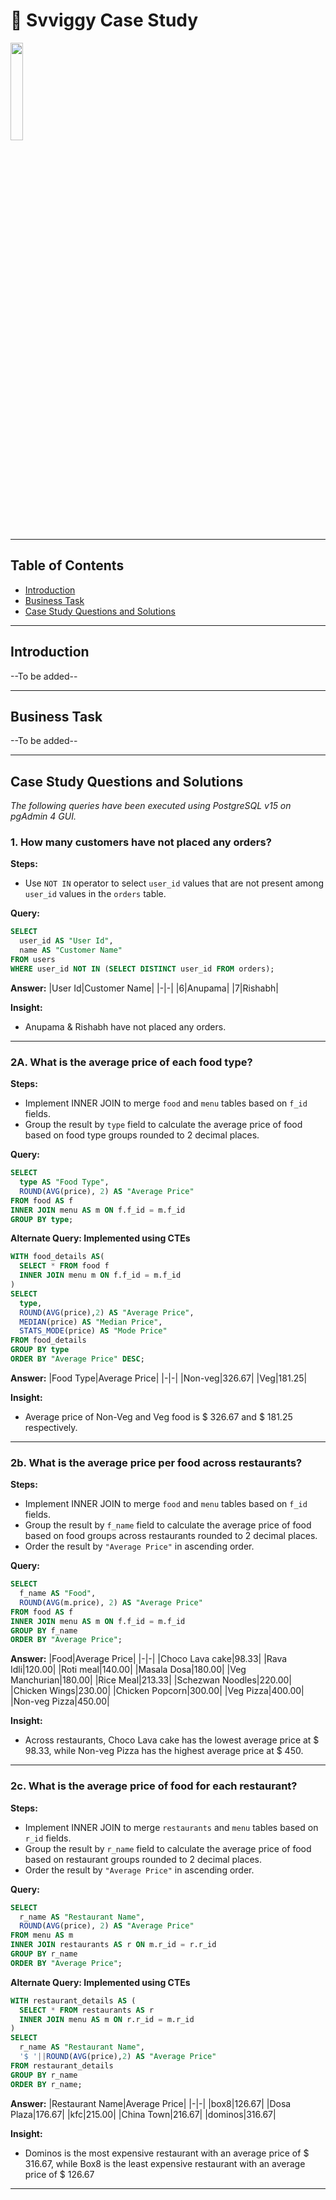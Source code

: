# 🥡 Svviggy Case Study
<img src="https://logolook.net/wp-content/uploads/2023/04/Swiggy-Emblem.png" width="20%" height="20%">

---

## Table of Contents
- [Introduction](#introduction)
- [Business Task](#business-task)
- [Case Study Questions and Solutions](#case-study-questions-and-solutions)

---

## Introduction

--To be added--

---

## Business Task

--To be added--

---

## Case Study Questions and Solutions
*The following queries have been executed using PostgreSQL v15 on pgAdmin 4 GUI.*

### 1. How many customers have not placed any orders?

**Steps:**
- Use `NOT IN` operator to select `user_id` values that are not present among `user_id` values in the `orders` table.

**Query:**
```sql
SELECT
  user_id AS "User Id",
  name AS "Customer Name"
FROM users
WHERE user_id NOT IN (SELECT DISTINCT user_id FROM orders);
```

**Answer:**
|User Id|Customer Name|
|-|-|
|6|Anupama|
|7|Rishabh|

**Insight:**
- Anupama & Rishabh have not placed any orders.

---

### 2A. What is the average price of each food type?

**Steps:**
- Implement INNER JOIN to merge `food` and `menu` tables based on `f_id` fields.
- Group the result by `type` field to calculate the average price of food based on food type groups rounded to 2 decimal places.

**Query:**
```sql
SELECT
  type AS "Food Type",
  ROUND(AVG(price), 2) AS "Average Price"
FROM food AS f
INNER JOIN menu AS m ON f.f_id = m.f_id
GROUP BY type;
```

**Alternate Query: Implemented using CTEs**
```sql
WITH food_details AS(
  SELECT * FROM food f
  INNER JOIN menu m ON f.f_id = m.f_id
)
SELECT
  type,
  ROUND(AVG(price),2) AS "Average Price",
  MEDIAN(price) AS "Median Price",
  STATS_MODE(price) AS "Mode Price"
FROM food_details
GROUP BY type
ORDER BY "Average Price" DESC;
```

**Answer:**
|Food Type|Average Price|
|-|-|
|Non-veg|326.67|
|Veg|181.25|

**Insight:**
- Average price of Non-Veg and Veg food is $ 326.67 and $ 181.25 respectively.

---

### 2b. What is the average price per food across restaurants?

**Steps:**
- Implement INNER JOIN to merge `food` and `menu` tables based on `f_id` fields.
- Group the result by `f_name` field to calculate the average price of food based on food groups across restaurants rounded to 2 decimal places.
- Order the result by `"Average Price"` in ascending order.

**Query:**
```sql
SELECT
  f_name AS "Food",
  ROUND(AVG(m.price), 2) AS "Average Price"
FROM food AS f
INNER JOIN menu AS m ON f.f_id = m.f_id
GROUP BY f_name
ORDER BY "Average Price";
```

**Answer:**
|Food|Average Price|
|-|-|
|Choco Lava cake|98.33|
|Rava Idli|120.00|
|Roti meal|140.00|
|Masala Dosa|180.00|
|Veg Manchurian|180.00|
|Rice Meal|213.33|
|Schezwan Noodles|220.00|
|Chicken Wings|230.00|
|Chicken Popcorn|300.00|
|Veg Pizza|400.00|
|Non-veg Pizza|450.00|

**Insight:**
- Across restaurants, Choco Lava cake has the lowest average price at $ 98.33, while Non-veg Pizza has the highest average price at $ 450.

---

### 2c. What is the average price of food for each restaurant?

**Steps:**
- Implement INNER JOIN to merge `restaurants` and `menu` tables based on `r_id` fields.
- Group the result by `r_name` field to calculate the average price of food based on restaurant groups rounded to 2 decimal places.
- Order the result by `"Average Price"` in ascending order.

**Query:**
```sql
SELECT
  r_name AS "Restaurant Name",
  ROUND(AVG(price), 2) AS "Average Price"
FROM menu AS m
INNER JOIN restaurants AS r ON m.r_id = r.r_id
GROUP BY r_name
ORDER BY "Average Price";
```

**Alternate Query: Implemented using CTEs**
```sql
WITH restaurant_details AS (
  SELECT * FROM restaurants AS r
  INNER JOIN menu AS m ON r.r_id = m.r_id
)
SELECT
  r_name AS "Restaurant Name",
  '$ '||ROUND(AVG(price),2) AS "Average Price"
FROM restaurant_details
GROUP BY r_name
ORDER BY r_name;
```

**Answer:**
|Restaurant Name|Average Price|
|-|-|
|box8|126.67|
|Dosa Plaza|176.67|
|kfc|215.00|
|China Town|216.67|
|dominos|316.67|

**Insight:**
- Dominos is the most expensive restaurant with an average price of $ 316.67, while Box8 is the least expensive restaurant with an average price of $ 126.67

---

